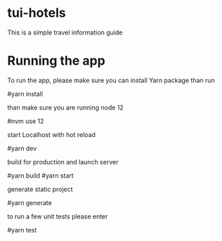 # tui-hotels
This is a simple travel information guide

# Running the app 
To run the app, please make sure you can install Yarn package 
than run

#yarn install 

than make sure you are running node 12 

#nvm use 12

start Localhost with hot reload 

#yarn dev

build for production and launch server

#yarn build
#yarn start

generate static project

#yarn generate

to run a few unit tests please enter 

#yarn test


